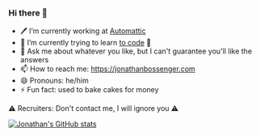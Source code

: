### Hi there 👋

- 🖊 I’m currently working at [Automattic](https://automattic.com/)
- 🌱 I’m currently trying to learn [to code](https://jonathanbossenger.com/im-learning-to-code/) 🤖
- 💬 Ask me about whatever you like, but I can't guarantee you'll like the answers
- 📫 How to reach me: https://jonathanbossenger.com
- 😄 Pronouns: he/him
- ⚡ Fun fact: used to bake cakes for money

⚠️ Recruiters: Don't contact me, I will ignore you ⚠️

[![Jonathan's GitHub stats](https://github-readme-stats.vercel.app/api?username=jonathanbossenger)](https://github.com/anuraghazra/github-readme-stats)

<!--
**jonathanbossenger/jonathanbossenger** is a ✨ _special_ ✨ repository because its `README.md` (this file) appears on your GitHub profile.
-->

